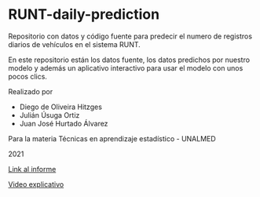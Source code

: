 # RUNT-daily-prediction

Repositorio con datos y código fuente para predecir el numero de registros diarios de vehículos en el sistema RUNT.


En este repositorio están los datos fuente, los datos predichos por nuestro modelo y además un aplicativo interactivo para usar el modelo con unos pocos clics.

Realizado por 
* Diego de Oliveira Hitzges
* Julián Úsuga Ortiz
* Juan José Hurtado Álvarez

Para la materia Técnicas en aprendizaje estadístico - UNALMED

2021

[Link al informe](https://julian4u0.github.io/RUNT-daily-prediction/)

[Video explicativo](https://youtu.be/7W1JvyWIGhI)

